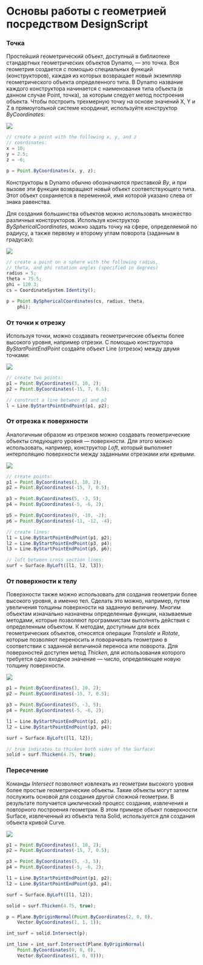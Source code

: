 # Основы работы с геометрией посредством DesignScript

### Точка

Простейший геометрический объект, доступный в библиотеке стандартных геометрических объектов Dynamo, — это точка. Вся геометрия создается с помощью специальных функций (конструкторов), каждая из которых возвращает новый экземпляр геометрического объекта определенного типа. В Dynamo название каждого конструктора начинается с наименования типа объекта (в данном случае Point, точка), за которым следует метод построения объекта. Чтобы построить трехмерную точку на основе значений X, Y и Z в прямоугольной системе координат, используйте конструктор _ByCoordinates_:

![](../images/8-2/1/GeometryBasics\_01.png)

```js
// create a point with the following x, y, and z
// coordinates:
x = 10;
y = 2.5;
z = -6;

p = Point.ByCoordinates(x, y, z);
```

Конструкторы в Dynamo обычно обозначаются приставкой _By_, и при вызове эти функции возвращают новый объект соответствующего типа. Этот объект сохраняется в переменной, имя которой указано слева от знака равенства.

Для создания большинства объектов можно использовать множество различных конструкторов. Используя конструктор _BySphericalCoordinates_, можно задать точку на сфере, определяемой по радиусу, а также первому и второму углам поворота (заданным в градусах):

![](../images/8-2/1/GeometryBasics\_02.png)

```js
// create a point on a sphere with the following radius,
// theta, and phi rotation angles (specified in degrees)
radius = 5;
theta = 75.5;
phi = 120.3;
cs = CoordinateSystem.Identity();

p = Point.BySphericalCoordinates(cs, radius, theta,
    phi);
```

### От точки к отрезку

Используя точки, можно создавать геометрические объекты более высокого уровня, например отрезки. С помощью конструктора _ByStartPointEndPoint_ создайте объект Line (отрезок) между двумя точками:

![](../images/8-2/1/GeometryBasics\_03.png)

```js
// create two points:
p1 = Point.ByCoordinates(3, 10, 2);
p2 = Point.ByCoordinates(-15, 7, 0.5);

// construct a line between p1 and p2
l = Line.ByStartPointEndPoint(p1, p2);
```

### От отрезка к поверхности

Аналогичным образом из отрезков можно создавать геометрические объекты следующего уровня — поверхности. Для этого можно использовать, например, конструктор _Loft_, который выполняет интерполяцию поверхности между заданными отрезками или кривыми.

![](../images/8-2/1/GeometryBasics\_04.png)

```js
// create points:
p1 = Point.ByCoordinates(3, 10, 2);
p2 = Point.ByCoordinates(-15, 7, 0.5);

p3 = Point.ByCoordinates(5, -3, 5);
p4 = Point.ByCoordinates(-5, -6, 2);

p5 = Point.ByCoordinates(9, -10, -2);
p6 = Point.ByCoordinates(-11, -12, -4);

// create lines:
l1 = Line.ByStartPointEndPoint(p1, p2);
l2 = Line.ByStartPointEndPoint(p3, p4);
l3 = Line.ByStartPointEndPoint(p5, p6);

// loft between cross section lines:
surf = Surface.ByLoft([l1, l2, l3]);
```

### От поверхности к телу

Поверхности также можно использовать для создания геометрии более высокого уровня, а именно тел. Сделать это можно, например, путем увеличения толщины поверхности на заданную величину. Многим объектам изначально назначены определенные функции, называемые методами, которые позволяют программистам выполнять действия с определенным объектом. К методам, доступным для всех геометрических объектов, относятся операции _Translate_ и _Rotate_, которые позволяют переносить и поворачивать геометрию в соответствии с заданной величиной переноса или поворота. Для поверхностей доступен метод _Thicken_, для использования которого требуется одно входное значение — число, определяющее новую толщину поверхности.

![](../images/8-2/1/GeometryBasics\_05.png)

```js
p1 = Point.ByCoordinates(3, 10, 2);
p2 = Point.ByCoordinates(-15, 7, 0.5);

p3 = Point.ByCoordinates(5, -3, 5);
p4 = Point.ByCoordinates(-5, -6, 2);

l1 = Line.ByStartPointEndPoint(p1, p2);
l2 = Line.ByStartPointEndPoint(p3, p4);

surf = Surface.ByLoft([l1, l2]);

// true indicates to thicken both sides of the Surface:
solid = surf.Thicken(4.75, true);
```

### Пересечение

Команды _Intersect_ позволяют извлекать из геометрии высокого уровня более простые геометрические объекты. Такие объекты могут затем послужить основой для создания другой сложной геометрии. В результате получается циклический процесс создания, извлечения и повторного построения геометрии. В этом примере объект поверхности Surface, извлеченный из объекта тела Solid, используется для создания объекта кривой Curve.

![](../images/8-2/1/GeometryBasics\_06.png)

```js
p1 = Point.ByCoordinates(3, 10, 2);
p2 = Point.ByCoordinates(-15, 7, 0.5);

p3 = Point.ByCoordinates(5, -3, 5);
p4 = Point.ByCoordinates(-5, -6, 2);

l1 = Line.ByStartPointEndPoint(p1, p2);
l2 = Line.ByStartPointEndPoint(p3, p4);

surf = Surface.ByLoft([l1, l2]);

solid = surf.Thicken(4.75, true);

p = Plane.ByOriginNormal(Point.ByCoordinates(2, 0, 0),
    Vector.ByCoordinates(1, 1, 1));

int_surf = solid.Intersect(p);

int_line = int_surf.Intersect(Plane.ByOriginNormal(
    Point.ByCoordinates(0, 0, 0),
    Vector.ByCoordinates(1, 0, 0)));
```
